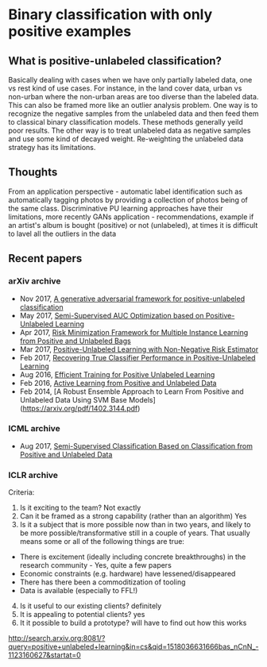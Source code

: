 # Binary classification with only positive examples

## What is positive-unlabeled classification?
Basically dealing with cases when we have only partially labeled data, one vs rest kind of use cases. For instance, in the land cover data, urban vs non-urban where the non-urban areas are too diverse than the labeled data. This can also be framed more like an outlier analysis problem. One way is to recognize the negative samples from the unlabeled data and then feed them to classical binary classification models. These methods generally yeild poor results. The other way is to treat unlabeled data as negative samples and use some kind of decayed weight. Re-weighting the unlabeled data strategy has its limitations.

## Thoughts
From an application perspective - automatic label identification such as automatically tagging photos by providing a collection of photos being of the same class.
Discriminative PU learning approaches have their limitations, more recently GANs
application - recommendations, example if an artist's album is bought (positive) or not (unlabeled), at times it is difficult to lavel all the outliers in the data

## Recent papers 
### arXiv archive
- Nov 2017, [A generative adversarial framework for positive-unlabeled classification](https://arxiv.org/pdf/1711.08054.pdf)
- May 2017, [Semi-Supervised AUC Optimization based on Positive-Unlabeled Learning](https://arxiv.org/pdf/1705.01708.pdf)
- Apr 2017, [Risk Minimization Framework for Multiple Instance Learning from Positive and Unlabeled Bags](https://arxiv.org/pdf/1704.06767.pdf)
- Mar 2017, [Positive-Unlabeled Learning with Non-Negative Risk Estimator](https://arxiv.org/pdf/1703.00593.pdf)
- Feb 2017, [Recovering True Classifier Performance in Positive-Unlabeled Learning](https://arxiv.org/pdf/1702.00518.pdf)
- Aug 2016, [Efficient Training for Positive Unlabeled Learning](https://arxiv.org/pdf/1608.06807.pdf)
- Feb 2016, [Active Learning from Positive and Unlabeled Data](https://arxiv.org/pdf/1602.07495.pdf)
- Feb 2014, [A Robust Ensemble Approach to Learn From Positive and Unlabeled Data Using SVM Base Models] (https://arxiv.org/pdf/1402.3144.pdf)

### ICML archive
- Aug 2017, [Semi-Supervised Classification Based on Classification from Positive and Unlabeled Data](http://proceedings.mlr.press/v70/sakai17a/sakai17a.pdf)

### ICLR archive


Criteria:
1. Is it exciting to the team? Not exactly
2. Can it be framed as a strong capability (rather than an algorithm) Yes
3. Is it a subject that is more possible now than in two years, and likely to be more possible/transformative still in a couple of years. That usually means some or all of the following things are true:
  * There is excitement (ideally including concrete breakthroughs) in the research community - Yes, quite a few papers
  * Economic constraints (e.g. hardware) have lessened/disappeared
  * There has there been a commoditization of tooling
  * Data is available (especially to FFL!)
4. Is it useful to our existing clients? definitely
5. It is appealing to potential clients? yes
6. It it possible to build a prototype? will have to find out how this works

http://search.arxiv.org:8081/?query=positive+unlabeled+learning&in=cs&qid=1518036631666bas_nCnN_-1123160627&startat=0

